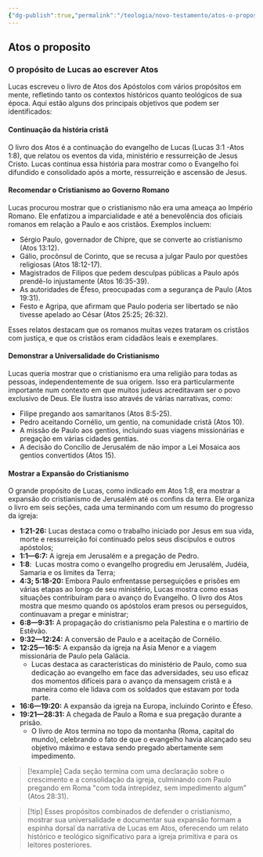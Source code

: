 ```yaml
---
{"dg-publish":true,"permalink":"/teologia/novo-testamento/atos-o-proposito/","title":"Atos o propósito","metatags":{"description":"mostra como o Evangelho foi difundido e consolidado após a morte, ressurreição e ascensão de Jesus."},"tags":["Teologia","Novo-Testamento"],"updated":"2025-03-17T08:32:16.674-03:00"}
---
```



## Atos o proposito

### O propósito de Lucas ao escrever Atos

Lucas escreveu o livro de Atos dos Apóstolos com vários propósitos em mente, refletindo tanto os contextos históricos quanto teológicos de sua época. Aqui estão alguns dos principais objetivos que podem ser identificados:

#### Continuação da história cristã

O livro dos Atos é a continuação do evangelho de Lucas (Lucas 3:1 -Atos 1:8), que relatou os eventos da vida, ministério e ressurreição de Jesus Cristo. Lucas continua essa história para mostrar como o Evangelho foi difundido e consolidado após a morte, ressurreição e ascensão de Jesus.

#### Recomendar o Cristianismo ao Governo Romano

   Lucas procurou mostrar que o cristianismo não era uma ameaça ao Império Romano. Ele enfatizou a imparcialidade e até a benevolência dos oficiais romanos em relação a Paulo e aos cristãos. Exemplos incluem:

   - Sérgio Paulo, governador de Chipre, que se converte ao cristianismo (Atos 13:12).
   - Gálio, procônsul de Corinto, que se recusa a julgar Paulo por questões religiosas (Atos 18:12-17).
   - Magistrados de Filipos que pedem desculpas públicas a Paulo após prendê-lo injustamente (Atos 16:35-39).
   - As autoridades de Éfeso, preocupadas com a segurança de Paulo (Atos 19:31).
   - Festo e Agripa, que afirmam que Paulo poderia ser libertado se não tivesse apelado ao César (Atos 25:25; 26:32).

   Esses relatos destacam que os romanos muitas vezes trataram os cristãos com justiça, e que os cristãos eram cidadãos leais e exemplares.

#### Demonstrar a Universalidade do Cristianismo

   Lucas queria mostrar que o cristianismo era uma religião para todas as pessoas, independentemente de sua origem. Isso era particularmente importante num contexto em que muitos judeus acreditavam ser o povo exclusivo de Deus. Ele ilustra isso através de várias narrativas, como:

   - Filipe pregando aos samaritanos (Atos 8:5-25).
   - Pedro aceitando Cornélio, um gentio, na comunidade cristã (Atos 10).
   - A missão de Paulo aos gentios, incluindo suas viagens missionárias e pregação em várias cidades gentias.
   - A decisão do Concílio de Jerusalém de não impor a Lei Mosaica aos gentios convertidos (Atos 15).

#### Mostrar a Expansão do Cristianismo

   O grande propósito de Lucas, como indicado em Atos 1:8, era mostrar a expansão do cristianismo de Jerusalém até os confins da terra. Ele organiza o livro em seis seções, cada uma terminando com um resumo do progresso da igreja:

   - **1:21-26:** Lucas destaca como o trabalho iniciado por Jesus em sua vida, morte e ressurreição foi continuado pelos seus discípulos e outros apóstolos;
   - **1:1—6:7:** A igreja em Jerusalém e a pregação de Pedro.
   - **1:8**:  Lucas mostra como o evangelho progrediu em Jerusalém, Judéia, Samaria e os limites da Terra;
   - **4:3; 5:18-20:** Embora Paulo enfrentasse perseguições e prisões em várias etapas ao longo de seu ministério, Lucas mostra como essas situações contribuíram para o avanço do Evangelho. O livro dos Atos mostra que mesmo quando os apóstolos eram presos ou perseguidos, continuavam a pregar e ministrar;
   - **6:8—9:31:** A propagação do cristianismo pela Palestina e o martírio de Estêvão. 
   - **9:32—12:24:** A conversão de Paulo e a aceitação de Cornélio.
   - **12:25—16:5:** A expansão da igreja na Ásia Menor e a viagem missionária de Paulo pela Galácia.
	   - Lucas destaca as características do ministério de Paulo, como sua dedicação ao evangelho em face das adversidades, seu uso eficaz dos momentos difíceis para o avanço da mensagem cristã e a maneira como ele lidava com os soldados que estavam por toda parte.
   - **16:6—19:20:** A expansão da igreja na Europa, incluindo Corinto e Éfeso.
   - **19:21—28:31:** A chegada de Paulo a Roma e sua pregação durante a prisão.
	   - O livro de Atos termina no topo da montanha (Roma, capital do mundo), celebrando o fato de que o evangelho havia alcançado seu objetivo máximo e estava sendo pregado abertamente sem impedimento.

> [!example] Cada seção termina com uma declaração sobre o crescimento e a consolidação da igreja, culminando com Paulo pregando em Roma "com toda intrepidez, sem impedimento algum" (Atos 28:31).

> [!tip] Esses propósitos combinados de defender o cristianismo, mostrar sua universalidade e documentar sua expansão formam a espinha dorsal da narrativa de Lucas em Atos, oferecendo um relato histórico e teológico significativo para a igreja primitiva e para os leitores posteriores.
